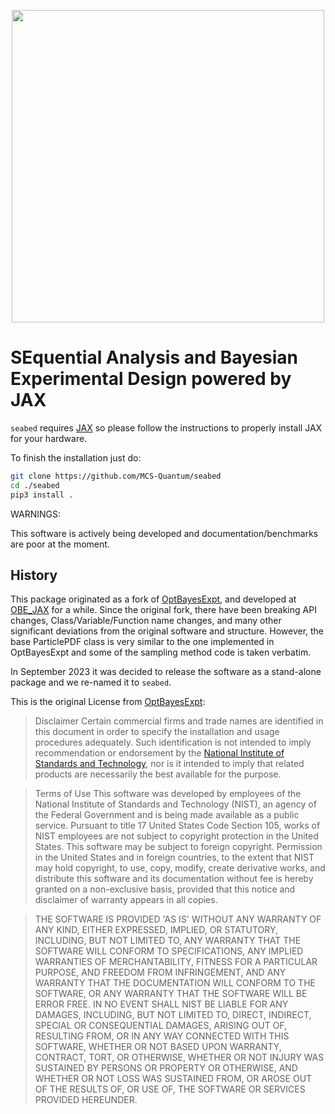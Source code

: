 <p align="center">
  <img src="https://github.com/MCS-Quantum/seabed/blob/main/seabed_logo.png" width="500"/>
</p>

# SEquential Analysis and Bayesian Experimental Design powered by JAX

`seabed` requires [JAX](https://github.com/google/jax) so please follow the instructions to properly install JAX for your hardware. 

To finish the installation just do:

```bash
git clone https://github.com/MCS-Quantum/seabed
cd ./seabed
pip3 install .
```

WARNINGS:

This software is actively being developed and documentation/benchmarks are poor at the moment. 


## History 
This package originated as a fork of [OptBayesExpt](https://github.com/usnistgov/optbayesexpt), and developed at [OBE_JAX](https://github.com/MCS-Quantum/OBE_JAX) for a while. Since the original fork, there have been breaking API changes, Class/Variable/Function name changes, and many other significant deviations from the original software and structure. However, the base ParticlePDF class is very similar to the one implemented in OptBayesExpt and some of the sampling method code is taken verbatim. 

In September 2023 it was decided to release the software as a stand-alone package and we re-named it to `seabed`.

This is the original License from [OptBayesExpt](https://github.com/usnistgov/optbayesexpt):

> Disclaimer
> Certain commercial firms and trade names are identified in this document in order to specify the installation and usage procedures adequately. Such identification is not intended to imply recommendation or endorsement by the [National Institute of Standards and Technology](http://www.nist.gov), nor is it intended to imply that related products are necessarily the best available for the purpose.

> Terms of Use
> This software was developed by employees of the National Institute of Standards and Technology (NIST), an agency of the Federal Government and is being made available as a public service. Pursuant to title 17 United States Code Section 105, works of NIST employees are not subject to copyright protection in the United States. This software may be subject to foreign copyright. Permission in the United States and in foreign countries, to the extent that NIST may hold copyright, to use, copy, modify, create derivative works, and distribute this software and its documentation without fee is hereby granted on a non-exclusive basis, provided that this notice and disclaimer of warranty appears in all copies.

> THE SOFTWARE IS PROVIDED 'AS IS' WITHOUT ANY WARRANTY OF ANY KIND, EITHER EXPRESSED, IMPLIED, OR STATUTORY, INCLUDING, BUT NOT LIMITED TO, ANY WARRANTY THAT THE SOFTWARE WILL CONFORM TO SPECIFICATIONS, ANY IMPLIED WARRANTIES OF MERCHANTABILITY, FITNESS FOR A PARTICULAR PURPOSE, AND FREEDOM FROM INFRINGEMENT, AND ANY WARRANTY THAT THE DOCUMENTATION WILL CONFORM TO THE SOFTWARE, OR ANY WARRANTY THAT THE SOFTWARE WILL BE ERROR FREE. IN NO EVENT SHALL NIST BE LIABLE FOR ANY DAMAGES, INCLUDING,
> BUT NOT LIMITED TO, DIRECT, INDIRECT, SPECIAL OR CONSEQUENTIAL DAMAGES, ARISING OUT OF, RESULTING FROM, OR IN ANY WAY CONNECTED WITH THIS SOFTWARE, WHETHER OR NOT BASED UPON WARRANTY, CONTRACT, TORT, OR OTHERWISE, WHETHER OR NOT INJURY WAS SUSTAINED BY PERSONS OR PROPERTY OR OTHERWISE, AND WHETHER OR NOT LOSS WAS SUSTAINED FROM, OR AROSE OUT OF THE RESULTS OF, OR USE OF, THE SOFTWARE OR SERVICES PROVIDED HEREUNDER.
